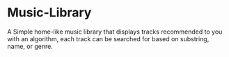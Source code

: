 # Music-Library
A Simple home-like music library that displays tracks recommended to you with an algorithm, each track can be searched for based on substring, name, or genre. 
